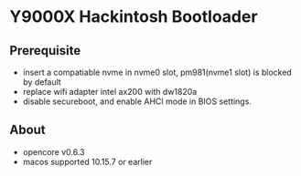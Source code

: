 # Y9000X Hackintosh Bootloader

## Prerequisite
- insert a compatiable nvme in nvme0 slot, pm981(nvme1 slot) is blocked by default
- replace wifi adapter intel ax200 with dw1820a
- disable secureboot, and enable AHCI mode in BIOS settings.

## About
- opencore v0.6.3
- macos supported 10.15.7 or earlier
